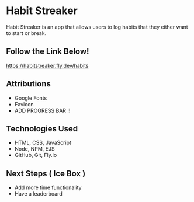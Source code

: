 # Habit Streaker

Habit Streaker is an app that allows users to log habits that they either want to start or break.

## Follow the Link Below! 

https://habitstreaker.fly.dev/habits



## Attributions

- Google Fonts
- Favicon
- ADD PROGRESS BAR !!

## Technologies Used

- HTML, CSS, JavaScript
- Node, NPM, EJS
- GitHub, Git, Fly.io

## Next Steps ( Ice Box )

- Add more time functionality
- Have a leaderboard
